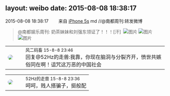 layout: weibo
date: 2015-08-08 18:38:17
---
<meta name="referrer" content="no-referrer" />

2015-08-08 18:38:17  &nbsp;&nbsp;&nbsp;&nbsp;&nbsp;&nbsp; 来自 <a href="sinaweibo://customweibosource" rel="nofollow">iPhone 5s</a>
md //@南都周刊:转发微博
>  @南都娱乐周刊: 奶茶妹妹和刘强东领证了！！！[汗] ​​​
>  ![图片](https://ww3.sinaimg.cn/large/4881467djw1euvdjtk92cj20k00zkwgf.jpg)
>  ![图片](https://ww4.sinaimg.cn/large/4881467djw1euvdjv6myej20k00zk76h.jpg)
>  ![图片](https://ww2.sinaimg.cn/large/4881467djw1euvdjvygr7j20k00zkgng.jpg)

<table style="width: 100%;">
  <tr>
    <td style="width: 40px;"><img style="border-radius:50%" src="https://tva3.sinaimg.cn/crop.0.0.639.639.50/6d2a6003jw8f3idy69w2gj20hs0hrt9g.jpg?KID=imgbed,tva&Expires=1624463454&ssig=nOiSlYdJgd"></td>
    <td colspan="2"><small>风二码畜 15-8-8 23:46</small><br/>回复@52Hz的走兽:我靠，你现在脑洞与分裂齐开，愤世共嫉俗同在啊！诅咒这万恶的中国社会</td>
  </tr>
</table>

<table style="width: 100%;">
  <tr>
    <td style="width: 40px;"><img style="border-radius:50%" src="https://tva4.sinaimg.cn/crop.0.0.180.180.50/8beaf773jw1e8qgp5bmzyj2050050aa8.jpg?KID=imgbed,tva&Expires=1624463454&ssig=qBDqkDuY6P"></td>
    <td colspan="2"><small>52Hz的走兽 15-8-8 23:36</small><br/>呵呵，贱人搭骗子，挺般配</td>
  </tr>
</table>
